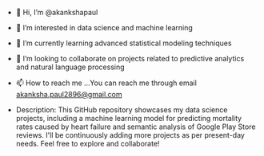 - 👋 Hi, I’m @akankshapaul
- 👀 I’m interested in data science and machine learning
- 🌱 I’m currently learning advanced statistical modeling techniques
- 💞️ I’m looking to collaborate on projects related to predictive analytics and natural language processing
- 📫 How to reach me ...You can reach me through email akanksha.paul2896@gmail.com

- Description: This GitHub repository showcases my data science projects, including a machine learning model for predicting mortality rates caused by heart failure and semantic analysis of Google Play Store reviews. I'll be continuously adding more projects as per present-day needs. Feel free to explore and collaborate!
<!---
akankshapaul/akankshapaul is a ✨ special ✨ repository because its `README.md` (this file) appears on your GitHub profile.
You can click the Preview link to take a look at your changes.
--->
